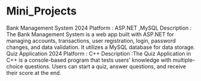# Mini_Projects
Bank Management System 2024
Platform : ASP.NET ,MySQL
Description : The Bank Management System is a web app built with ASP.NET for
managing accounts, transactions, user registration, login, password changes, and
data validation. It utilizes a MySQL database for data storage.
Quiz Application 2024
Platform : C++
Description :The Quiz Application in C++ is a console-based program that tests
users' knowledge with multiple-choice questions. Users can start a quiz, answer
questions, and receive their score at the end.

